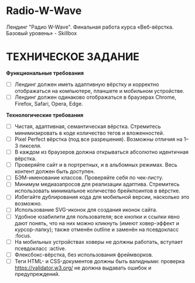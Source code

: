 # Radio-W-Wave
Лендинг "Радио W-Wave". Финальная работа курса «Веб-вёрстка. Базовый уровень» - Skillbox

# **ТЕХНИЧЕСКОЕ ЗАДАНИЕ**

**Функциональные требования**
- [ ] Лендинг должен иметь адаптивную вёрстку и корректно отображаться на компьютере, планшете и мобильном устройстве.
- [ ] Лендинг должен одинаково отображаться в браузерах Chrome, Firefox, Safari, Opera, Edge.

**Технологические требования**
- [ ] Чистая, адаптивная, семантическая вёрстка. Стремитесь минимизировать в коде количество тегов и вложенностей.
- [ ] Pixel Perfect вёрстка (под все разрешения). Возможны отличия на 1–3 пикселя.
- [ ] В каждом из браузеров должна открываться абсолютно идентичная вёрстка.
- [ ] Проверяйте сайт и в портретных, и в альбомных режимах. Весь контент должен быть доступен.
- [ ] БЭМ-именование классов. Проверяйте себя по чек-листу.
- [ ] Минимум медиазапросов для реализации адаптива. Стремитесь использовать минимальное количество брейкпоинтов в вёрстке.
- [ ] Избегайте дублирования кода для мобильной версии, насколько это возможно. 
- [ ] Использование SVG-иконок для создания иконок сайта.
- [ ] Удобное юзабилити для пользователя; все кнопки и ссылки явно дают понять, что на них можно кликнуть (имеют ховер-эффект и курсор-лапку); также отменён outline и заменён на псевдокласс :focus.
- [ ] На мобильных устройствах ховеры не должны работать, вступает псевдокласс :active.
- [ ] Флексбокс-вёрстка, без использования фреймворков.
- [ ] Теги HTML- и CSS-документов должны быть валидными: проверка https://validator.w3.org/  не должна выдавать ошибок и предупреждений.
